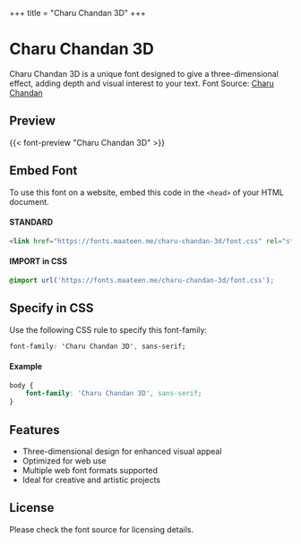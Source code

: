 +++
title = "Charu Chandan 3D"
+++

# Charu Chandan 3D

Charu Chandan 3D is a unique font designed to give a three-dimensional effect, adding depth and visual interest to your text. Font Source: [Charu Chandan](http://www.charuchandan.com/)

## Preview

{{< font-preview "Charu Chandan 3D" >}}

## Embed Font

To use this font on a website, embed this code in the `<head>` of your HTML document.

#### STANDARD

```html
<link href="https://fonts.maateen.me/charu-chandan-3d/font.css" rel="stylesheet">
```

#### IMPORT in CSS

```css
@import url('https://fonts.maateen.me/charu-chandan-3d/font.css');
```

## Specify in CSS

Use the following CSS rule to specify this font-family:

```css
font-family: 'Charu Chandan 3D', sans-serif;
```

#### Example

```css
body {
    font-family: 'Charu Chandan 3D', sans-serif;
}
```

## Features
- Three-dimensional design for enhanced visual appeal
- Optimized for web use
- Multiple web font formats supported
- Ideal for creative and artistic projects

## License
Please check the font source for licensing details.